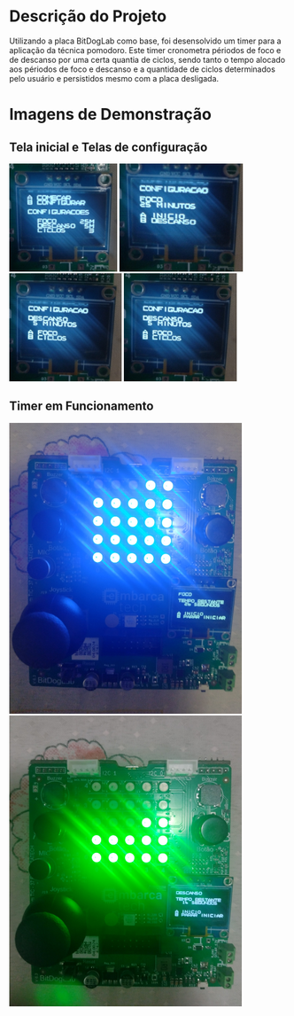 # Descrição do Projeto

Utilizando a placa BitDogLab como base, foi desensolvido um timer para a aplicação da técnica pomodoro. Este timer cronometra périodos de foco e de descanso por uma certa quantia de ciclos, sendo tanto o tempo alocado aos périodos de foco e descanso e a quantidade de ciclos determinados pelo usuário e persistidos mesmo com a placa desligada.

# Imagens de Demonstração

## Tela inicial e Telas de configuração

<p>
    <img src="./img/tela_inicial.jpg"
         alt="Tela Inicial"
         height=195>
    <img src="./img/tela_config_1.jpg"
         alt="Tela de Configuração de Foco"
         height=195>
    <img src="./img/tela_config_2.jpg"
         alt="Tela de Configuração de Descanso"
         height=195>
    <img src="./img/tela_config_3.jpg"
         alt="Tela de Configuração de Ciclos"
         height=195>
</p>

## Timer em Funcionamento

<p>
    <img src="./img/funcionamento_1.jpg"
         alt="Tela Inicial"
         width=420>
    <img src="./img/funcionamento_2.jpg"
         alt="Tela de Configuração de Foco"
         width=420>
</p>